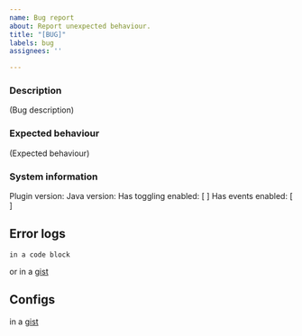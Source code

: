 ```yaml
---
name: Bug report
about: Report unexpected behaviour.
title: "[BUG]"
labels: bug
assignees: ''

---
```


### Description
(Bug description) 

### Expected behaviour
(Expected behaviour)

### System information
Plugin version: 
Java version:
Has toggling enabled: [ ]
Has events enabled: [ ]

## Error logs
```
in a code block
```
or in a [gist](https://gist.github.com/)

## Configs
in a [gist](https://gist.github.com/)
